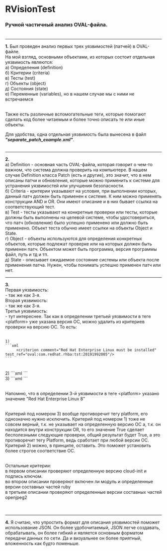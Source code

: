 # RVisionTest

### Ручной частичный анализ OVAL-файла.<br><br>

---

**1.** Был проведен анализ первых трех уязвимостей (патчей) в OVAL-файле. <br>
На мой взгляд, основными объектами, из которых состоит отдельная уязвимость являются: <br>
 	а) Определения (definition) <br>
	б) Критерии (сriteria) <br>
	в) Тесты (test) <br>
	г) Объекты (object) <br>
	д) Состояния (state) <br>
	е) Переменные (variables), но в нашем случае мы с ними не встречаемся <br><br>

Также есть различные вспомогательные теги, которые помогают сделать код более читаемым и более точно описать те или иные объекты.<br>

Для удобства, одна отдельная уязвимость была вынесена в файл ***"separate_patch_example.xml"***. <br><br>

---
**2.** <br>
	a) Definition - основная часть OVAL-файла, которая говорит о чем-то важном, что система должна проверить на компьютере. В нашем случае Definition класса Patch (есть и другие), это значит, что в нем описаны патчи и обновления, которые можно применить к системе для устранения уязвимостей или улучшения безопасности.<br>
	б) Criteria - критерии указывают на условия, при выполнении которых, данный патч должен быть применен к системе. К ним можно применять конструкции AND и OR. Они имеют описание и в них бывает ссылка на соответствующий тест.<br>
	в) Test - тесты указывают на конкретные проверки или тесты, которые должны быть выполнены на целевой системе, чтобы удостовериться, что патч (обновление) было успешно применено или должно быть применено. Объект теста обычно имеет ссылки на объекты Object и State.<br>
	г) Object - объекты используются для определения конкретных объектов, которые подлежат проверке или на которых должен быть применен патч. Объектом может быть программа, версия программы файл, путь и тд и тп.<br>
	д) State - описывает ожидаемое состояние системы или объекта после применения патча. Нужен, чтобы понимать успешно применен патч или нет.<br>

---
**3.** <br>
	Первая уязвимость:<br>
		- так же как 3-я.<br>
	Вторая уязвимость:<br>
		- так же как 3-я.<br>
	Третья уязвимость: <br>
		- тут интереснее. Так как в определении третьей уязвимости в теге \<platform> уже указана версия ОС, можно удалить из критериев проверки на версию ОС. То есть:<br><br>
	
  	1)
	```xml
		 <criterion comment="Red Hat Enterprise Linux must be installed" test_ref="oval:com.redhat.rhba:tst:20191992005"/>
   	```
 <br>
  	2) 
   	```xml
		 <criterion comment="Red Hat Enterprise Linux 8 is installed" test_ref="oval:com.redhat.rhba:tst:20191992003"/>
   	```
<br>
  	3) 
   	```xml
		 <criterion comment="Red Hat CoreOS 4 is installed" test_ref="oval:com.redhat.rhba:tst:20191992004"/>
   	```
 <br><br>

Напомню, что в определении 3-й уязвимости в теге \<platform> указано значение "Red Hat Enterprise Linux 8"<br><br>

Критерий под номером 3) вообще противоречит тегу platform, его однозначно нужно исключить. Критерий под номером 1) тоже не совсем верный, т.к. не указывает на определенную версию ОС а, т.к. он находится внутри конструкции OR, то его значение True сделает бесполезными следующие проверки, общий результат будет True, а это противоречит тегу Platform, ведь сработает при любой версии ОС. Критерий 2) можно, в принципе, оставить. Это поможет установить более строгое соответствие ОС.<br><br>

Остальные критерии: <br>
	в первом описании проверяют определенную версию cloud-init и подпись ключом.<br>
	во втором описании проверяют включен ли модуль и определенные версии составных частей ruby <br>
	в третьем описании проверяют определенные версии составных частей openjpeg2<br><br><br>

---
**4.** Я считаю, что упростить формат для описания уязвимостей поможет использование JSON. Он более удобочитаемый, JSON легче создавать, обрабатывать, он более гибкий и является основным форматом передачи данных по сети. Да и визуальнее он более приятный, вложенность как будто поменьше.





	
